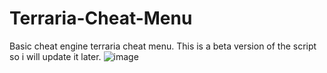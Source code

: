 # **Terraria-Cheat-Menu**

Basic cheat engine terraria cheat menu.
This is a beta version of the script so i will update it later.
![image](https://github.com/user-attachments/assets/cd4f5b05-3aea-4e0a-9500-1358defff07d)
